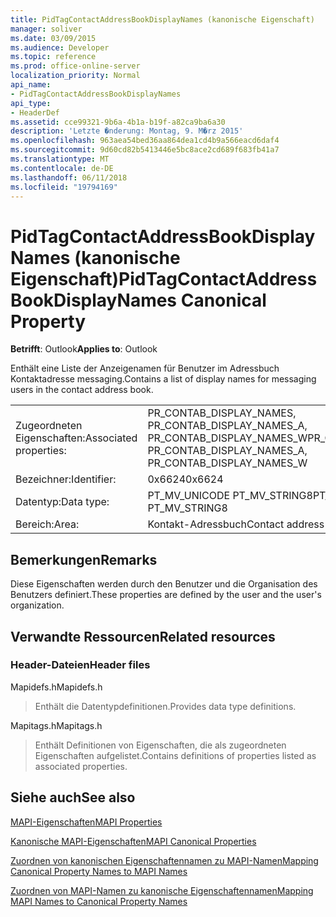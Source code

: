 ```yaml
---
title: PidTagContactAddressBookDisplayNames (kanonische Eigenschaft)
manager: soliver
ms.date: 03/09/2015
ms.audience: Developer
ms.topic: reference
ms.prod: office-online-server
localization_priority: Normal
api_name:
- PidTagContactAddressBookDisplayNames
api_type:
- HeaderDef
ms.assetid: cce99321-9b6a-4b1a-b19f-a82ca9ba6a30
description: 'Letzte �nderung: Montag, 9. M�rz 2015'
ms.openlocfilehash: 963aea54bed36aa864dea1cd4b9a566eacd6daf4
ms.sourcegitcommit: 9d60cd82b5413446e5bc8ace2cd689f683fb41a7
ms.translationtype: MT
ms.contentlocale: de-DE
ms.lasthandoff: 06/11/2018
ms.locfileid: "19794169"
---
```

# <a name="pidtagcontactaddressbookdisplaynames-canonical-property"></a><span data-ttu-id="f64dd-103">PidTagContactAddressBookDisplayNames (kanonische Eigenschaft)</span><span class="sxs-lookup"><span data-stu-id="f64dd-103">PidTagContactAddressBookDisplayNames Canonical Property</span></span>

  
  
<span data-ttu-id="f64dd-104">**Betrifft**: Outlook</span><span class="sxs-lookup"><span data-stu-id="f64dd-104">**Applies to**: Outlook</span></span> 
  
<span data-ttu-id="f64dd-105">Enthält eine Liste der Anzeigenamen für Benutzer im Adressbuch Kontaktadresse messaging.</span><span class="sxs-lookup"><span data-stu-id="f64dd-105">Contains a list of display names for messaging users in the contact address book.</span></span>
  
|||
|:-----|:-----|
|<span data-ttu-id="f64dd-106">Zugeordneten Eigenschaften:</span><span class="sxs-lookup"><span data-stu-id="f64dd-106">Associated properties:</span></span>  <br/> |<span data-ttu-id="f64dd-107">PR_CONTAB_DISPLAY_NAMES, PR_CONTAB_DISPLAY_NAMES_A, PR_CONTAB_DISPLAY_NAMES_W</span><span class="sxs-lookup"><span data-stu-id="f64dd-107">PR_CONTAB_DISPLAY_NAMES, PR_CONTAB_DISPLAY_NAMES_A, PR_CONTAB_DISPLAY_NAMES_W</span></span>  <br/> |
|<span data-ttu-id="f64dd-108">Bezeichner:</span><span class="sxs-lookup"><span data-stu-id="f64dd-108">Identifier:</span></span>  <br/> |<span data-ttu-id="f64dd-109">0x6624</span><span class="sxs-lookup"><span data-stu-id="f64dd-109">0x6624</span></span>  <br/> |
|<span data-ttu-id="f64dd-110">Datentyp:</span><span class="sxs-lookup"><span data-stu-id="f64dd-110">Data type:</span></span>  <br/> |<span data-ttu-id="f64dd-111">PT_MV_UNICODE PT_MV_STRING8</span><span class="sxs-lookup"><span data-stu-id="f64dd-111">PT_MV_UNICODE, PT_MV_STRING8</span></span>  <br/> |
|<span data-ttu-id="f64dd-112">Bereich:</span><span class="sxs-lookup"><span data-stu-id="f64dd-112">Area:</span></span>  <br/> |<span data-ttu-id="f64dd-113">Kontakt-Adressbuch</span><span class="sxs-lookup"><span data-stu-id="f64dd-113">Contact address book</span></span>  <br/> |
   
## <a name="remarks"></a><span data-ttu-id="f64dd-114">Bemerkungen</span><span class="sxs-lookup"><span data-stu-id="f64dd-114">Remarks</span></span>

<span data-ttu-id="f64dd-115">Diese Eigenschaften werden durch den Benutzer und die Organisation des Benutzers definiert.</span><span class="sxs-lookup"><span data-stu-id="f64dd-115">These properties are defined by the user and the user's organization.</span></span>
  
## <a name="related-resources"></a><span data-ttu-id="f64dd-116">Verwandte Ressourcen</span><span class="sxs-lookup"><span data-stu-id="f64dd-116">Related resources</span></span>

### <a name="header-files"></a><span data-ttu-id="f64dd-117">Header-Dateien</span><span class="sxs-lookup"><span data-stu-id="f64dd-117">Header files</span></span>

<span data-ttu-id="f64dd-118">Mapidefs.h</span><span class="sxs-lookup"><span data-stu-id="f64dd-118">Mapidefs.h</span></span>
  
> <span data-ttu-id="f64dd-119">Enthält die Datentypdefinitionen.</span><span class="sxs-lookup"><span data-stu-id="f64dd-119">Provides data type definitions.</span></span>
    
<span data-ttu-id="f64dd-120">Mapitags.h</span><span class="sxs-lookup"><span data-stu-id="f64dd-120">Mapitags.h</span></span>
  
> <span data-ttu-id="f64dd-121">Enthält Definitionen von Eigenschaften, die als zugeordneten Eigenschaften aufgelistet.</span><span class="sxs-lookup"><span data-stu-id="f64dd-121">Contains definitions of properties listed as associated properties.</span></span>
    
## <a name="see-also"></a><span data-ttu-id="f64dd-122">Siehe auch</span><span class="sxs-lookup"><span data-stu-id="f64dd-122">See also</span></span>



[<span data-ttu-id="f64dd-123">MAPI-Eigenschaften</span><span class="sxs-lookup"><span data-stu-id="f64dd-123">MAPI Properties</span></span>](mapi-properties.md)
  
[<span data-ttu-id="f64dd-124">Kanonische MAPI-Eigenschaften</span><span class="sxs-lookup"><span data-stu-id="f64dd-124">MAPI Canonical Properties</span></span>](mapi-canonical-properties.md)
  
[<span data-ttu-id="f64dd-125">Zuordnen von kanonischen Eigenschaftennamen zu MAPI-Namen</span><span class="sxs-lookup"><span data-stu-id="f64dd-125">Mapping Canonical Property Names to MAPI Names</span></span>](mapping-canonical-property-names-to-mapi-names.md)
  
[<span data-ttu-id="f64dd-126">Zuordnen von MAPI-Namen zu kanonische Eigenschaftennamen</span><span class="sxs-lookup"><span data-stu-id="f64dd-126">Mapping MAPI Names to Canonical Property Names</span></span>](mapping-mapi-names-to-canonical-property-names.md)

